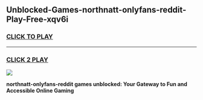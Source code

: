 
## Unblocked-Games-northnatt-onlyfans-reddit-Play-Free-xqv6i
<h3>
<a href="https://premium76.site?title=northnatt-onlyfans-reddit&ref=09A">CLICK TO PLAY</a></h3>
<hr>

<h3>
<a href="https://premium76.site?title=northnatt-onlyfans-reddit&ref=09A">CLICK 2 PLAY</a>
  
</h3>

<a href="https://premium76.site?title=northnatt-onlyfans-reddit&ref=09A"><img src="https://clearcache.store/games.png"></a>


**northnatt-onlyfans-reddit games unblocked: Your Gateway to Fun and Accessible Online Gaming**
